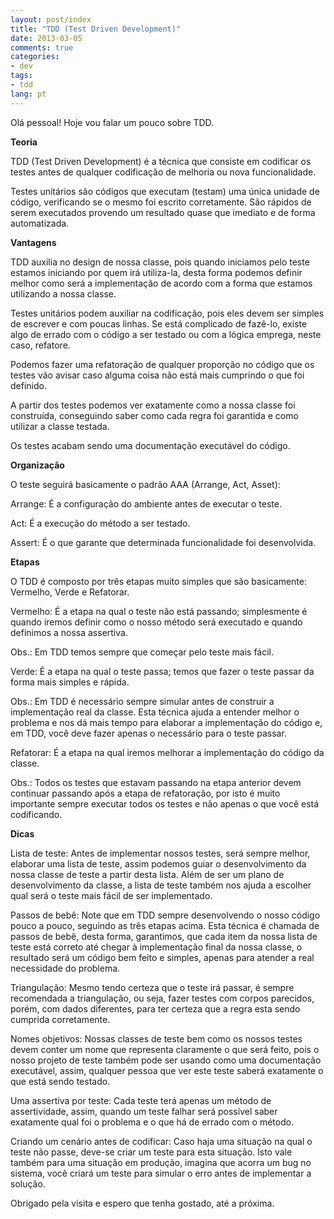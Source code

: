 ```yaml
---
layout: post/index
title: "TDD (Test Driven Development)"
date: 2013-03-05
comments: true
categories: 
- dev
tags: 
- tdd
lang: pt
---
```


Ol&#225; pessoal! Hoje vou falar um pouco sobre TDD.

**Teoria**

TDD (Test Driven Development) &#233; a t&#233;cnica que consiste em codificar os testes antes de qualquer codifica&#231;&#227;o de melhoria ou nova funcionalidade.

<!--more-->

Testes unit&#225;rios s&#227;o c&#243;digos que executam (testam) uma &#250;nica unidade de c&#243;digo, verificando se o mesmo foi escrito corretamente. S&#227;o r&#225;pidos de serem executados provendo um resultado quase que imediato e de forma automatizada.

**Vantagens**

TDD auxilia no design de nossa classe, pois quando iniciamos pelo teste estamos iniciando por quem ir&#225; utiliza-la, desta forma podemos definir melhor como ser&#225; a implementa&#231;&#227;o de acordo com a forma que estamos utilizando a nossa classe.

Testes unit&#225;rios podem auxiliar na codifica&#231;&#227;o, pois eles devem ser simples de escrever e com poucas linhas. Se est&#225; complicado de faz&#234;-lo, existe algo de errado com o c&#243;digo a ser testado ou com a l&#243;gica emprega, neste caso, refatore.

Podemos fazer uma refatora&#231;&#227;o de qualquer propor&#231;&#227;o no c&#243;digo que os testes v&#227;o avisar caso alguma coisa n&#227;o est&#225; mais cumprindo o que foi definido.

A partir dos testes podemos ver exatamente como a nossa classe foi constru&#237;da, conseguindo saber como cada regra foi garantida e como utilizar a classe testada.

Os testes acabam sendo uma documenta&#231;&#227;o execut&#225;vel do c&#243;digo.

**Organiza&#231;&#227;o**

O teste seguir&#225; basicamente o padr&#227;o AAA (Arrange, Act, Asset):

Arrange: &#201; a configura&#231;&#227;o do ambiente antes de executar o teste.

Act: &#201; a execu&#231;&#227;o do m&#233;todo a ser testado.

Assert: &#201; o que garante que determinada funcionalidade foi desenvolvida.

**Etapas**

O TDD &#233; composto por tr&#234;s etapas muito simples que s&#227;o basicamente: Vermelho, Verde e Refatorar.

Vermelho: &#201; a etapa na qual o teste n&#227;o est&#225; passando; simplesmente &#233; quando iremos definir como o nosso m&#233;todo ser&#225; executado e quando definimos a nossa assertiva.

Obs.: Em TDD temos sempre que come&#231;ar pelo teste mais f&#225;cil.

Verde: &#201; a etapa na qual o teste passa; temos que fazer o teste passar da forma mais simples e r&#225;pida.

Obs.: Em TDD &#233; necess&#225;rio sempre simular antes de construir a implementa&#231;&#227;o real da classe. Esta t&#233;cnica ajuda a entender melhor o problema e nos d&#225; mais tempo para elaborar a implementa&#231;&#227;o do c&#243;digo e, em TDD, voc&#234; deve fazer apenas o necess&#225;rio para o teste passar.

Refatorar: &#201; a etapa na qual iremos melhorar a implementa&#231;&#227;o do c&#243;digo da classe.

Obs.: Todos os testes que estavam passando na etapa anterior devem continuar passando ap&#243;s a etapa de refatora&#231;&#227;o, por isto &#233; muito importante sempre executar todos os testes e n&#227;o apenas o que voc&#234; est&#225; codificando.

**Dicas**

Lista de teste: Antes de implementar nossos testes, ser&#225; sempre melhor, elaborar uma lista de teste, assim podemos guiar o desenvolvimento da nossa classe de teste a partir desta lista. Al&#233;m de ser um plano de desenvolvimento da classe, a lista de teste tamb&#233;m nos ajuda a escolher qual ser&#225; o teste mais f&#225;cil de ser implementado.

Passos de beb&#234;: Note que em TDD sempre desenvolvendo o nosso c&#243;digo pouco a pouco, seguindo as tr&#234;s etapas acima. Esta t&#233;cnica &#233; chamada de passos de beb&#234;, desta forma, garantimos, que cada item da nossa lista de teste est&#225; correto at&#233; chegar &#224; implementa&#231;&#227;o final da nossa classe, o resultado ser&#225; um c&#243;digo bem feito e simples, apenas para atender a real necessidade do problema.

Triangula&#231;&#227;o: Mesmo tendo certeza que o teste ir&#225; passar, &#233; sempre recomendada a triangula&#231;&#227;o, ou seja, fazer testes com corpos parecidos, por&#233;m, com dados diferentes, para ter certeza que a regra esta sendo cumprida corretamente.

Nomes objetivos: Nossas classes de teste bem como os nossos testes devem conter um nome que representa claramente o que ser&#225; feito, pois o nosso projeto de teste tamb&#233;m pode ser usando como uma documenta&#231;&#227;o execut&#225;vel, assim, qualquer pessoa que ver este teste saber&#225; exatamente o que est&#225; sendo testado.

Uma assertiva por teste: Cada teste ter&#225; apenas um m&#233;todo de assertividade, assim, quando um teste falhar ser&#225; poss&#237;vel saber exatamente qual foi o problema e o que h&#225; de errado com o m&#233;todo.

Criando um cen&#225;rio antes de codificar: Caso haja uma situa&#231;&#227;o na qual o teste n&#227;o passe, deve-se criar um teste para esta situa&#231;&#227;o. Isto vale tamb&#233;m para uma situa&#231;&#227;o em produ&#231;&#227;o, imagina que acorra um bug no sistema, voc&#234; criar&#225; um teste para simular o erro antes de implementar a solu&#231;&#227;o.

Obrigado pela visita e espero que tenha gostado, at&#233; a pr&#243;xima.
